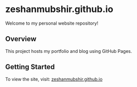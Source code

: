 # zeshanmubshir.github.io

Welcome to my personal website repository!

## Overview

This project hosts my portfolio and blog using GitHub Pages.

## Getting Started

To view the site, visit: [zeshanmubshir.github.io](https://zeshanmubshir.github.io)
